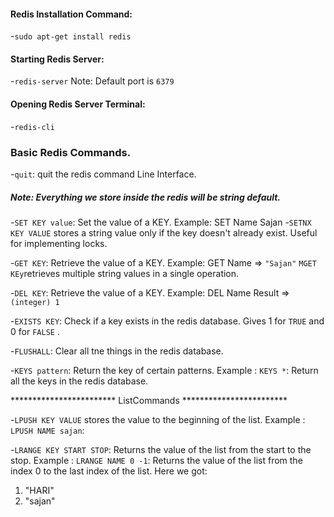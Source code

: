
#### Redis Installation Command:
-`sudo apt-get install redis`

#### Starting Redis Server:
-`redis-server`
Note: Default port is `6379`

#### Opening Redis Server Terminal:
-`redis-cli`

### Basic Redis Commands.
-`quit`: quit the redis command Line Interface.

##### Note: Everything we store inside the redis will be string default.

-`SET KEY value`: Set the value of a KEY.
Example: SET Name Sajan
-`SETNX KEY VALUE` stores a string value only if the key doesn't already exist. Useful for implementing locks.

-`GET KEY`: Retrieve the value of a KEY.
Example: GET Name => `"Sajan"`
`MGET KEy`retrieves multiple string values in a single operation.


-`DEL KEY`: Retrieve the value of a KEY.
Example: DEL Name  Result => `(integer) 1`

-`EXISTS KEY`: Check if a key exists in the redis database. Gives 1 for `TRUE` and 0 for `FALSE` .

-`FLUSHALL`: Clear all tne things in the redis database.

-`KEYS pattern`: Return the key of certain patterns. 
Example : `KEYS *`: Return all the keys in the redis database.

 ************************ ListCommands ************************

-`LPUSH KEY VALUE` stores the value to the beginning of the list.
Example : `LPUSH NAME sajan`:  

-`LRANGE KEY START STOP`: Returns the value of the list from the start to the stop.
Example : `LRANGE NAME 0 -1`: Returns the value of the list from the index 0 to the last index of the list.  Here we got:
1) "HARI"
2) "sajan"











